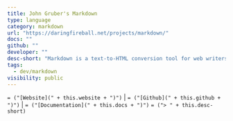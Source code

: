 ```yaml
---
title: John Gruber's Markdown
type: language
category: markdown
url: "https://daringfireball.net/projects/markdown/"
docs: ""
github: ""
developer: ""
desc-short: "Markdown is a text-to-HTML conversion tool for web writers. Markdown allows you to write using an easy-to-read, easy-to-write plain text format, then convert it to structurally valid XHTML (or HTML).\nThus, “Markdown” is two things: (1) a plain text formatting syntax; and (2) a software tool, written in Perl, that converts the plain text formatting to HTML.\n"
tags:
  - dev/markdown
visibility: public
---
```

`= ("[Website](" + this.website + ")")` |  `= ("[Github](" + this.github + ")")` | `= ("[Documentation](" + this.docs + ")")`
`= ("> " + this.desc-short)`
